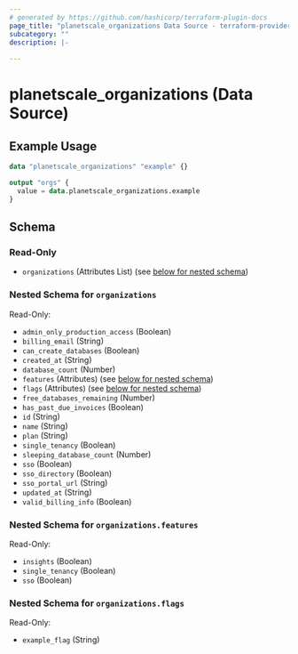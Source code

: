 ```yaml
---
# generated by https://github.com/hashicorp/terraform-plugin-docs
page_title: "planetscale_organizations Data Source - terraform-provider-planetscale"
subcategory: ""
description: |-
  
---
```


# planetscale_organizations (Data Source)



## Example Usage

```terraform
data "planetscale_organizations" "example" {}

output "orgs" {
  value = data.planetscale_organizations.example
}
```

<!-- schema generated by tfplugindocs -->
## Schema

### Read-Only

- `organizations` (Attributes List) (see [below for nested schema](#nestedatt--organizations))

<a id="nestedatt--organizations"></a>
### Nested Schema for `organizations`

Read-Only:

- `admin_only_production_access` (Boolean)
- `billing_email` (String)
- `can_create_databases` (Boolean)
- `created_at` (String)
- `database_count` (Number)
- `features` (Attributes) (see [below for nested schema](#nestedatt--organizations--features))
- `flags` (Attributes) (see [below for nested schema](#nestedatt--organizations--flags))
- `free_databases_remaining` (Number)
- `has_past_due_invoices` (Boolean)
- `id` (String)
- `name` (String)
- `plan` (String)
- `single_tenancy` (Boolean)
- `sleeping_database_count` (Number)
- `sso` (Boolean)
- `sso_directory` (Boolean)
- `sso_portal_url` (String)
- `updated_at` (String)
- `valid_billing_info` (Boolean)

<a id="nestedatt--organizations--features"></a>
### Nested Schema for `organizations.features`

Read-Only:

- `insights` (Boolean)
- `single_tenancy` (Boolean)
- `sso` (Boolean)


<a id="nestedatt--organizations--flags"></a>
### Nested Schema for `organizations.flags`

Read-Only:

- `example_flag` (String)
